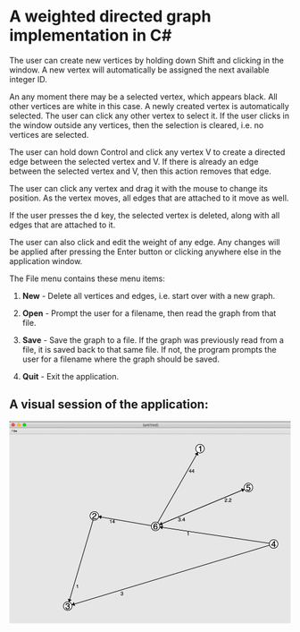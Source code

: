 # A weighted directed graph implementation in C#

The user can create new vertices by holding down Shift and clicking in the window.
A new vertex will automatically be assigned the next available integer ID.

An any moment there may be a selected vertex, which appears black. All other vertices are white in this case. 
A newly created vertex is automatically selected. The user can click any other vertex to select it. 
If the user clicks in the window outside any vertices, then the selection is cleared, i.e. no vertices are selected.

The user can hold down Control and click any vertex V to create a directed edge between the selected vertex and V. 
If there is already an edge between the selected vertex and V, then this action removes that edge.

The user can click any vertex and drag it with the mouse to change its position. 
As the vertex moves, all edges that are attached to it move as well.

If the user presses the d key, the selected vertex is deleted, along with all edges that are attached to it.

The user can also click and edit the weight of any edge. Any changes will be applied after pressing the Enter button or clicking anywhere else in the application window.

The File menu contains these menu items:

  1) __New__ - Delete all vertices and edges, i.e. start over with a new graph.

  2) __Open__ - Prompt the user for a filename, then read the graph from that file.

  3) __Save__ - Save the graph to a file. If the graph was previously read from a file, it is saved back to that same file. 
            If not, the program prompts the user for a filename where the graph should be saved.

  4) __Quit__ - Exit the application.

## A visual session of the application:

![](graph-editor.png)






